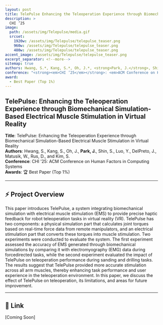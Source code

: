 ```yaml
---
layout: post
title: TelePulse Enhancing the Teleoperation Experience through Biomechanical Simulation-Based Electrical Muscle Stimulation in Virtual Reality
description: >
  CHI ’25
image:
  path: /assets/img/Telepulse/media.gif
  srcset:
    1920w: /assets/img/Telepulse/telepulse_teaser.png
    960w: /assets/img/Telepulse/telepulse_teaser.png
    480w: /assets/img/Telepulse/telepulse_teaser.png
accent_image: /assets/img/Telepulse/telepulse_teaser.png
excerpt_separator: <!--more-->
sitemap: true
authors: Hwang, S.*, Kang, S.*, Oh, J.*, <strong>Park, J.</strong>, Shin, S., Luo, Y., DelPreto, J., Matusik, W., Rus, D., and Kim, S.
conference: "<strong><em>CHI ’25</em></strong>: <em>ACM Conference on Human Factors in Computing Systems</em>"
award:
  - Best Paper (Top 1%)
---
```


## TelePulse: Enhancing the Teleoperation Experience through Biomechanical Simulation-Based Electrical Muscle Stimulation in Virtual Reality

**Title**: TelePulse: Enhancing the Teleoperation Experience through Biomechanical Simulation-Based Electrical Muscle Stimulation in Virtual Reality  
**Authors**: Hwang, S., Kang, S., Oh, J., **Park, J.**, Shin, S., Luo, Y., DelPreto, J., Matusik, W., Rus, D., and Kim, S.  
**Conference**:  CHI ’25: ACM Conference on Human Factors in Computing Systems <br>
**Awards**: 🏆 Best Paper (Top 1%)
<!--more-->

---

## ⚡ Project Overview

This paper introduces TelePulse, a system integrating biomechanical simulation with electrical muscle stimulation (EMS) to provide precise haptic feedback for robot teleoperation tasks in virtual reality (VR). TelePulse has two components: a physical simulation part that calculates joint torques based on real-time force data from remote manipulators, and an electrical stimulation part that converts these torques into muscle stimulation. Two experiments were conducted to evaluate the system. The first experiment assessed the accuracy of EMS generated through biomechanical simulations by comparing it with electromyography (EMG) data during forcedirected tasks, while the second experiment evaluated the impact of TelePulse on teleoperation performance during sanding and drilling tasks. The results suggest that TelePulse provided more accurate stimulation across all arm muscles, thereby enhancing task performance and user experience in the teleoperation environment. In this paper, we discuss the effect of TelePulse on teleoperation, its limitations, and areas for future improvement.

---

## 🔗 Link

[Coming Soon]
